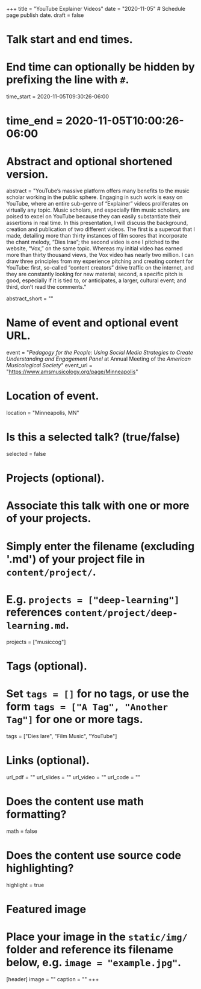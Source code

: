 +++
title = "YouTube Explainer Videos"
date = "2020-11-05"  # Schedule page publish date.
draft = false

# Talk start and end times.
#   End time can optionally be hidden by prefixing the line with `#`.
time_start = 2020-11-05T09:30:26-06:00
# time_end = 2020-11-05T10:00:26-06:00

# Abstract and optional shortened version.
abstract = "YouTube’s massive platform offers many benefits to the music scholar working in the public sphere. Engaging in such work is easy on YouTube, where an entire sub-genre of “Explainer” videos proliferates on virtually any topic. Music scholars, and especially film music scholars, are poised to excel on YouTube because they can easily substantiate their assertions in real time. In this presentation, I will discuss the background, creation and publication of two different videos. The first is a supercut that I made, detailing more than thirty instances of film scores that incorporate the chant melody, “Dies Irae”; the second video is one I pitched to the website, “Vox,” on the same topic. Whereas my initial video has earned more than thirty thousand views, the Vox video has nearly two million. I can draw three principles from my experience pitching and creating content for YouTube: first, so-called “content creators” drive traffic on the internet, and they are constantly looking for new material; second, a specific pitch is good, especially if it is tied to, or anticipates, a larger, cultural event; and third, don’t read the comments."

abstract_short = ""

# Name of event and optional event URL.
event = "_Pedagogy for the People: Using Social Media Strategies to Create Understanding and Engagement Panel_ at Annual Meeting of the _American Musicological Society_"
event_url = "https://www.amsmusicology.org/page/Minneapolis"

# Location of event.
location = "Minneapolis, MN"

# Is this a selected talk? (true/false)
selected = false

# Projects (optional).
#   Associate this talk with one or more of your projects.
#   Simply enter the filename (excluding '.md') of your project file in `content/project/`.
#   E.g. `projects = ["deep-learning"]` references `content/project/deep-learning.md`.
projects = ["musiccog"]

# Tags (optional).
#   Set `tags = []` for no tags, or use the form `tags = ["A Tag", "Another Tag"]` for one or more tags.
tags = ["Dies Iare", "Film Music", "YouTube"]

# Links (optional).
url_pdf = ""
url_slides = ""
url_video = ""
url_code = ""

# Does the content use math formatting?
math = false

# Does the content use source code highlighting?
highlight = true

# Featured image
# Place your image in the `static/img/` folder and reference its filename below, e.g. `image = "example.jpg"`.
[header]
image = ""
caption = ""
+++
